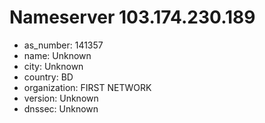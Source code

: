 # Nameserver 103.174.230.189

* as_number: 141357
* name: Unknown
* city: Unknown
* country: BD
* organization: FIRST NETWORK
* version: Unknown
* dnssec: Unknown
